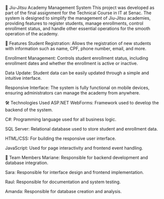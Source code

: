 🥋 Jiu-Jitsu Academy Management System
This project was developed as part of the final assignment for the Technical Course in IT at Senac. The system is designed to simplify the management of Jiu-Jitsu academies, providing features to register students, manage enrollments, control enrollment status, and handle other essential operations for the smooth operation of the academy.

🔧 Features
Student Registration: Allows the registration of new students with information such as name, CPF, phone number, email, and more.

Enrollment Management: Controls student enrollment status, including enrollment dates and whether the enrollment is active or inactive.

Data Update: Student data can be easily updated through a simple and intuitive interface.

Responsive Interface: The system is fully functional on mobile devices, ensuring administrators can manage the academy from anywhere.

🛠️ Technologies Used
ASP.NET WebForms: Framework used to develop the backend of the system.

C#: Programming language used for all business logic.

SQL Server: Relational database used to store student and enrollment data.

HTML/CSS: For building the responsive user interface.

JavaScript: Used for page interactivity and frontend event handling.

👥 Team Members
Mariane: Responsible for backend development and database integration.

Sara: Responsible for interface design and frontend implementation.

Raul: Responsible for documentation and system testing.

Amanda: Responsible for database creation and analysis.
